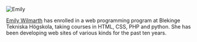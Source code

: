 <div class="byline-wrapper">
     <footer class="byline">
        <img src="img/emilysm.jpg" alt="Emily" />
        <p><a href="">Emily Wilmarth</a> has enrolled in a web programming program at Blekinge Tekniska Högskola, taking
        courses in HTML, CSS, PHP and python.  She has been developing web sites of various
        kinds for the past ten years. </p>
    </footer>
</div>
